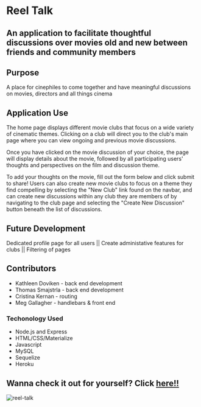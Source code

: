 # Reel Talk

## An application to facilitate thoughtful discussions over movies old and new between friends and community members

## Purpose
A place for cinephiles to come together and have meaningful discussions on
movies, directors and all things cinema

## Application Use
The home page displays different movie clubs that focus on a wide variety of cinematic themes. Clicking on a
club will direct you to the club's main page where you can view ongoing and previous movie discussions.

Once you have clicked on the movie discussion of your choice, the page will display details about the movie,
followed by all participating users' thoughts and perspectives on the film and discussion theme. 
        
To add your thoughts on the movie, fill out the form below and click submit to share!
Users can also create new movie clubs to focus on a theme they find compelling by selecting the "New Club"
link found on the navbar, and can create new discussions within any club they are members of by navigating
to the club page and selecting the "Create New Discussion" button beneath the list of discussions.

## Future Development
Dedicated profile page for all users || Create administative features for clubs || Filtering of pages

## Contributors
* Kathleen Doviken - back end development
* Thomas Smajstrla - back end development
* Cristina Kernan - routing 
* Meg Gallagher - handlebars & front end

### Techonology Used
* Node.js and Express
* HTML/CSS/Materialize
* Javascript
* MySQL
* Sequelize
* Heroku

## Wanna check it out for yourself? Click [here!!](https://reel-talk-app.herokuapp.com)

![reel-talk](/public/images/ReelTalk.gif)
